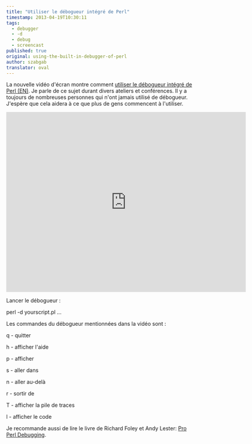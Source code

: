 ```yaml
---
title: "Utiliser le débogueur intégré de Perl"
timestamp: 2013-04-19T10:30:11
tags:
  - debugger
  - -d
  - debug
  - screencast
published: true
original: using-the-built-in-debugger-of-perl
author: szabgab
translator: oval
---
```



La nouvelle vidéo d'écran montre comment [utiliser le débogueur intégré de Perl (EN)](http://www.youtube.com/watch?v=jiYZcV3khdY).
Je parle de ce sujet durant divers ateliers et conférences. Il y a toujours de nombreuses personnes qui n'ont jamais utilisé de débogueur.
J'espère que cela aidera à ce que plus de gens commencent à l'utiliser.


<iframe width="640" height="480" src="http://www.youtube.com/embed/jiYZcV3khdY" frameborder="0" allowfullscreen></iframe>

Lancer le débogueur :

perl -d yourscript.pl <param1> <param2> ...

Les commandes du débogueur mentionnées dans la vidéo sont :

q - quitter

h - afficher l'aide

p - afficher

s - aller dans

n - aller au-delà

r - sortir de

T - afficher la pile de traces

l - afficher le code


Je recommande aussi de lire le livre de Richard Foley et Andy Lester: [Pro Perl Debugging](http://www.apress.com/9781590594544).


